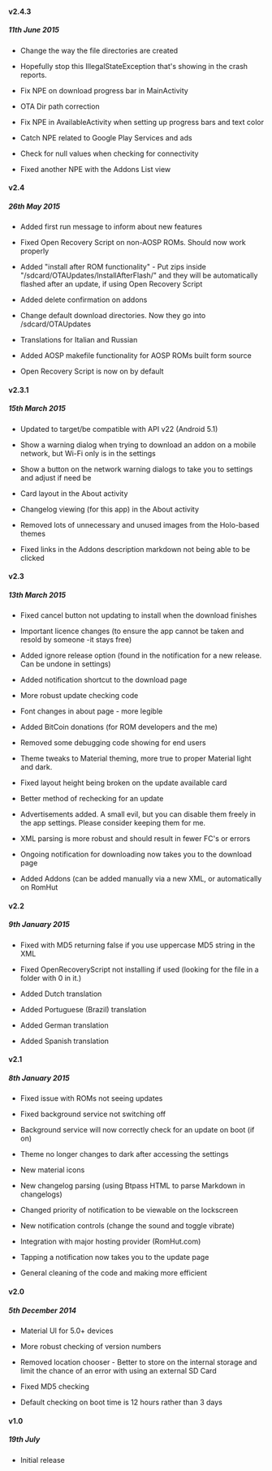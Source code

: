 #### v2.4.3
##### 11th June 2015
* Change the way the file directories are created

* Hopefully stop this IllegalStateException that's showing in the crash
reports.

* Fix NPE on download progress bar in MainActivity

* OTA Dir path correction

* Fix NPE in AvailableActivity when setting up progress bars and text
color

* Catch NPE related to Google Play Services and ads

* Check for null values when checking for connectivity

* Fixed another NPE with the Addons List view

#### v2.4
##### 26th May 2015
* Added first run message to inform about new features


* Fixed Open Recovery Script on non-AOSP ROMs. Should now work properly


* Added "install after ROM functionality" - Put zips inside "/sdcard/OTAUpdates/InstallAfterFlash/" and they will be automatically flashed after an update, if using Open Recovery Script


* Added delete confirmation on addons


* Change default download directories. Now they go into /sdcard/OTAUpdates


* Translations for Italian and Russian


* Added AOSP makefile functionality for AOSP ROMs built form source


* Open Recovery Script is now on by default

#### v2.3.1
##### 15th March 2015
* Updated to target/be compatible with API v22 (Android 5.1)

* Show a warning dialog when trying to download an addon on a mobile network, but Wi-Fi only is in the settings

* Show a button on the network warning dialogs to take you to settings and adjust if need be 

* Card layout in the About activity

* Changelog viewing (for this app) in the About activity

* Removed lots of unnecessary and unused images from the Holo-based themes

* Fixed links in the Addons description markdown not being able to be clicked

#### v2.3 
##### 13th March 2015
* Fixed cancel button not updating to install when the download finishes

* Important licence changes (to ensure the app cannot be taken and resold by someone -it stays free)

* Added ignore release option (found in the notification for a new release. Can be undone in settings)

* Added notification shortcut to the download page

* More robust update checking code

* Font changes in about page - more legible

* Added BitCoin donations (for ROM developers and the me)

* Removed some debugging code showing for end users

* Theme tweaks to Material theming, more true to proper Material light and dark.

* Fixed layout height being broken on the update available card

* Better method of rechecking for an update

* Advertisements added. A small evil, but you can disable them freely in the app settings. Please consider keeping them for me.
* XML parsing is more robust and should result in fewer FC's or errors

* Ongoing notification for downloading now takes you to the download page

* Added Addons (can be added manually via a new XML, or automatically on RomHut

#### v2.2
##### 9th January 2015
* Fixed with MD5 returning false if you use uppercase MD5 string in the XML

* Fixed OpenRecoveryScript not installing if used (looking for the file in a folder with 0 in it.)

* Added Dutch translation

* Added Portuguese (Brazil) translation

* Added German translation

* Added Spanish translation

#### v2.1
##### 8th January 2015
* Fixed issue with ROMs not seeing updates

* Fixed background service not switching off

* Background service will now correctly check for an update on boot (if on)

* Theme no longer changes to dark after accessing the settings

* New material icons

* New changelog parsing (using Btpass HTML to parse Markdown in changelogs)

* Changed priority of notification to be viewable on the lockscreen

* New notification controls (change the sound and toggle vibrate)

* Integration with major hosting provider (RomHut.com)

* Tapping a notification now takes you to the update page

* General cleaning of the code and making more efficient

#### v2.0
##### 5th December 2014 
* Material UI for 5.0+ devices

* More robust checking of version numbers

* Removed location chooser - Better to store on the internal storage and limit the chance of an error with using an external SD Card

* Fixed MD5 checking

* Default checking on boot time is 12 hours rather than 3 days

#### v1.0
##### 19th July
* Initial release
